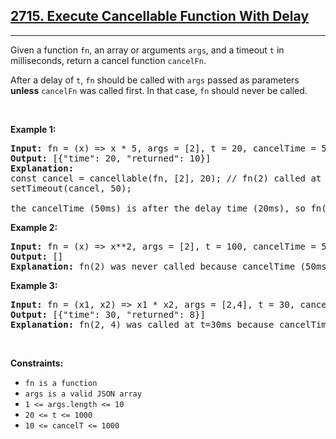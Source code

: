 <h2><a href="https://leetcode.com/problems/execute-cancellable-function-with-delay/">2715. Execute Cancellable Function With Delay</a></h2><hr><p>Given a function <code>fn</code>, an array or arguments&nbsp;<code>args</code>, and a timeout&nbsp;<code>t</code>&nbsp;in milliseconds, return a cancel function <code>cancelFn</code>.</p>

<p>After a delay of&nbsp;<code>t</code>,&nbsp;<code>fn</code>&nbsp;should be called with <code>args</code> passed as parameters <strong>unless</strong> <code>cancelFn</code> was called first. In that case,&nbsp;<code>fn</code> should never be called.</p>

<p>&nbsp;</p>
<p><strong class="example">Example 1:</strong></p>

<pre>
<strong>Input:</strong> fn = (x) =&gt; x * 5, args = [2], t = 20, cancelTime = 50
<strong>Output:</strong> [{&quot;time&quot;: 20, &quot;returned&quot;: 10}]
<strong>Explanation:</strong> 
const cancel = cancellable(fn, [2], 20); // fn(2) called at t=20ms
setTimeout(cancel, 50);

the cancelTime (50ms) is after the delay time (20ms), so fn(2) should be called at t=20ms. The value returned from fn is 10.
</pre>

<p><strong class="example">Example 2:</strong></p>

<pre>
<strong>Input:</strong> fn = (x) =&gt; x**2, args = [2], t = 100, cancelTime = 50
<strong>Output:</strong> []
<strong>Explanation:</strong> fn(2) was never called because cancelTime (50ms) is before the delay time (100ms).
</pre>

<p><strong class="example">Example 3:</strong></p>

<pre>
<strong>Input:</strong> fn = (x1, x2) =&gt; x1 * x2, args = [2,4], t = 30, cancelTime = 100
<strong>Output:</strong> [{&quot;time&quot;: 30, &quot;returned&quot;: 8}]
<strong>Explanation:</strong> fn(2, 4) was called at t=30ms because cancelTime &gt; t.
</pre>

<p>&nbsp;</p>
<p><strong>Constraints:</strong></p>

<ul>
	<li><code>fn is a function</code></li>
	<li><code>args is a valid JSON array</code></li>
	<li><code>1 &lt;= args.length &lt;= 10</code></li>
	<li><code><font face="monospace">20 &lt;= t &lt;= 1000</font></code></li>
	<li><code><font face="monospace">10 &lt;= cancelT &lt;= 1000</font></code></li>
</ul>

